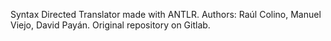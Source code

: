 Syntax Directed Translator made with ANTLR. Authors: Raúl Colino, Manuel Viejo, David Payán. Original repository on Gitlab.

